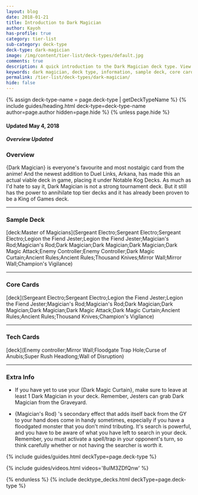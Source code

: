 ```yaml
---
layout: blog
date: 2018-01-21
title: Introduction to Dark Magician
author: Kayoh
has-profile: true
category: tier-list
sub-category: deck-type
deck-type: dark-magician
image: /img/content/tier-list/deck-types/default.jpg
comments: true
description: A quick introduction to the Dark Magician deck type. View sample deck, core cards, tech cards, quick tips, guides, videos and other information.
keywords: dark magician, deck type, information, sample deck, core cards, tech cards, quick tips, guides, videos
permalink: /tier-list/deck-types/dark-magician/
hide: false
---
```


{% assign deck-type-name = page.deck-type | getDeckTypeName %}
{% include guides/heading.html deck-type=deck-type-name author=page.author hidden=page.hide %}
{% unless page.hide %}

#### Updated May 4, 2018 
##### Overview Updated

### Overview
{Dark Magician} is everyone's favourite and most nostalgic card from the anime! And the newest addition to Duel Links, Arkana, has made this an actual viable deck in game, placing it under Notable Kog Decks. As much as I'd hate to say it, Dark Magician is not a strong tournament deck. But it still has the power to annihilate top tier decks and it has already been proven to be a King of Games deck.

---

### Sample Deck

[deck:Master of Magicians](Sergeant Electro;Sergeant Electro;Sergeant Electro;Legion the Fiend Jester;Legion the Fiend Jester;Magician's Rod;Magician's Rod;Dark Magician;Dark Magician;Dark Magician;Dark Magic Attack;Enemy Controller;Enemy Controller;Dark Magic Curtain;Ancient Rules;Ancient Rules;Thousand Knives;Mirror Wall;Mirror Wall;Champion's Vigilance)
   
---

### Core Cards

[deck](Sergeant Electro;Sergeant Electro;Legion the Fiend Jester;Legion the Fiend Jester;Magician's Rod;Magician's Rod;Dark Magician;Dark Magician;Dark Magician;Dark Magic Attack;Dark Magic Curtain;Ancient Rules;Ancient Rules;Thousand Knives;Champion's Vigilance)

---         

### Tech Cards

[deck](Enemy controller;Mirror Wall;Floodgate Trap Hole;Curse of Anubis;Super Rush Headlong;Wall of Disruption)

---

### Extra Info

- If you have yet to use your {Dark Magic Curtain}, make sure to leave at least 1 Dark Magician in your deck. Remember, Jesters can grab Dark Magician from the Graveyard.

- {Magician's Rod} 's secondary effect that adds itself back from the GY to your hand does come in handy sometimes, especially if you have a floodgated monster that you don't mind tributing. It's search is powerful, and you have to be aware of what you have left to search in your deck. Remember, you must activate a spell/trap in your opponent's turn, so think carefully whether or not having the searcher is worth it.

{% include guides/guides.html deckType=page.deck-type %}

{% include guides/videos.html videos='8ulM3ZDfQnw' %}

{% endunless %}
{% include decktype_decks.html deckType=page.deck-type %}
